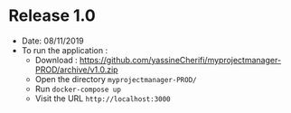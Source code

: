 # Release 1.0
  - Date: 08/11/2019
  - To run the application :
      - Download : https://github.com/yassineCherifi/myprojectmanager-PROD/archive/v1.0.zip
      - Open the directory `myprojectmanager-PROD/`
      - Run `docker-compose up`
      - Visit the URL `http://localhost:3000`
